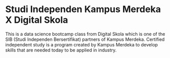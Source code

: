 # Studi Independen Kampus Merdeka X Digital Skola

This is a data science bootcamp class from Digital Skola which is one of the SIB (Studi Independen Bersertifikat) partners of Kampus Merdeka. Certified independent study is a program created by Kampus Merdeka to develop skills that are needed today to be applied in industry. 
